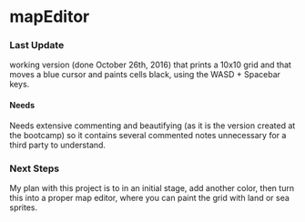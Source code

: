 # mapEditor

### Last Update

working version (done October 26th, 2016) that prints a 10x10 grid and that moves a blue cursor and paints cells black, using the WASD + Spacebar keys. 

#### Needs
Needs extensive commenting and beautifying (as it is the version created at the bootcamp) so it contains several commented notes unnecessary for a third party to understand.

### Next Steps
My plan with this project is to in an initial stage, add another color, then turn this into a proper map editor, where you can paint the grid with land or sea sprites.
